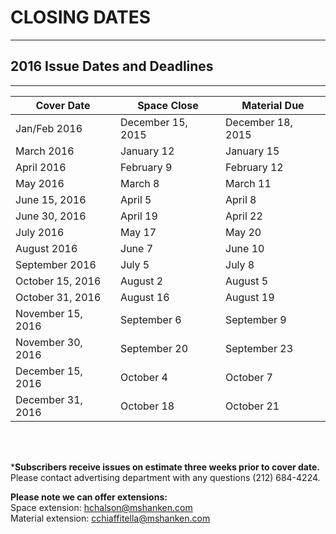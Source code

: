# CLOSING DATES
----
                
## 2016 Issue Dates and Deadlines
----


| Cover Date | Space Close | Material Due |
| ---------- | ----------- | ------------ |
|Jan/Feb 2016|December 15, 2015|December 18, 2015|
|March 2016|January 12|January 15|
|April 2016|February 9|February 12|
|May 2016|March 8|March 11|
|June 15, 2016|April 5|April 8|
|June 30, 2016|April 19|April 22|
|July 2016|May 17|May 20|
|August 2016|June 7|June 10|
|September 2016|July 5|July 8|
|October 15, 2016|August 2|August 5|
|October 31, 2016|August 16|August 19|
|November 15, 2016|September 6|September 9|
|November 30, 2016|September 20|September 23|
|December 15, 2016|October 4|October 7|
|December 31, 2016|October 18|October 21|

<br /><br />

***Subscribers receive issues on estimate three weeks prior to cover date.**<br />
Please contact advertising department with any questions (212) 684-4224.

**Please note we can offer extensions:**<br />
Space extension: [hchalson@mshanken.com](mailto:hchalson@mshanken.com)<br />
Material extension: [cchiaffitella@mshanken.com](mailto:cchiaffitella@mshanken.com)

